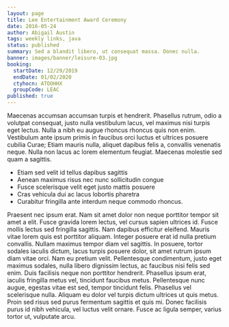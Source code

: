```yaml
---
layout: page
title: Lee Entertainment Award Ceremony
date: 2016-05-24
author: Abigail Austin
tags: weekly links, java
status: published
summary: Sed a blandit libero, ut consequat massa. Donec nulla.
banner: images/banner/leisure-03.jpg
booking:
  startDate: 12/29/2019
  endDate: 01/02/2020
  ctyhocn: ATOOHHX
  groupCode: LEAC
published: true
---
```

Maecenas accumsan accumsan turpis et hendrerit. Phasellus rutrum, odio a volutpat consequat, justo nulla vestibulum lacus, vel maximus nisi turpis eget lectus. Nulla a nibh eu augue rhoncus rhoncus quis non enim. Vestibulum ante ipsum primis in faucibus orci luctus et ultrices posuere cubilia Curae; Etiam mauris nulla, aliquet dapibus felis a, convallis venenatis neque. Nulla non lacus ac lorem elementum feugiat. Maecenas molestie sed quam a sagittis.

* Etiam sed velit id tellus dapibus sagittis
* Aenean maximus risus nec nunc sollicitudin congue
* Fusce scelerisque velit eget justo mattis posuere
* Cras vehicula dui ac lacus lobortis pharetra
* Curabitur fringilla ante interdum neque commodo rhoncus.

Praesent nec ipsum erat. Nam sit amet dolor non neque porttitor tempor sit amet a elit. Fusce gravida lorem lectus, vel cursus sapien ultrices id. Fusce mollis lectus sed fringilla sagittis. Nam dapibus efficitur eleifend. Mauris vitae lorem quis est porttitor aliquam. Integer posuere erat id nulla pretium convallis. Nullam maximus tempor diam vel sagittis.
In posuere, tortor sodales iaculis dictum, lacus turpis posuere dolor, sit amet rutrum ipsum diam vitae orci. Nam eu pretium velit. Pellentesque condimentum, justo eget maximus sodales, nulla libero dignissim lectus, ac faucibus nisi felis sed enim. Duis facilisis neque non porttitor hendrerit. Phasellus ipsum erat, iaculis fringilla metus vel, tincidunt faucibus metus. Pellentesque nunc augue, egestas vitae est sed, tempor tincidunt felis. Phasellus vel scelerisque nulla. Aliquam eu dolor vel turpis dictum ultrices ut quis metus. Proin sed risus sed purus fermentum sagittis et quis mi. Donec facilisis purus id nibh vehicula, vel luctus velit ornare. Fusce ac ligula semper, varius tortor ut, vulputate arcu.
